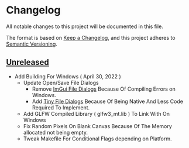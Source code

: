 # Changelog
All notable changes to this project will be documented in this file.

The format is based on [Keep a Changelog](https://keepachangelog.com/en/1.0.0/),
and this project adheres to [Semantic Versioning](https://semver.org/spec/v2.0.0.html).

## [Unreleased](https://github.com/DEVLOPRR/CSprite/releases/tag/continuous)
- Add Building For Windows ( April 30, 2022 )
  - Update Open/Save File Dialogs
    - Remove [ImGui File Dialogs](https://github.com/aiekick/ImGuiFileDialog) Because Of Compiling Errors on Windows.
    - Add [Tiny File Dialogs](https://sourceforge.net/projects/tinyfiledialogs/) Because Of Being Native And Less Code Required To Implement.
  - Add GLFW Compiled Library ( glfw3_mt.lib ) To Link With On Windows
  - Fix Random Pixels On Blank Canvas Because Of The Memory allocated not being empty.
  - Tweak Makefile For Conditional Flags depending on Platform.
